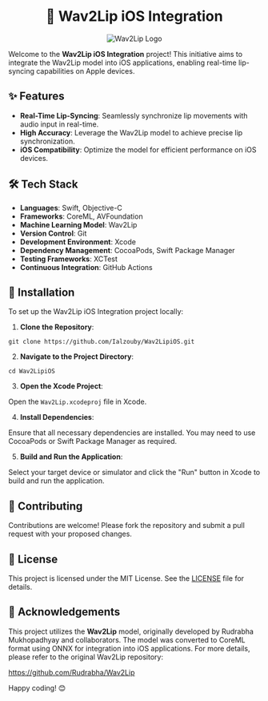 <h1 align="center">🎤 Wav2Lip iOS Integration</h1>

<p align="center">
  <img src="https://media.giphy.com/media/3o7aD2saalBwwftBIY/giphy.gif" alt="Wav2Lip Logo">
</p>

<p>Welcome to the <strong>Wav2Lip iOS Integration</strong> project! This initiative aims to integrate the Wav2Lip model into iOS applications, enabling real-time lip-syncing capabilities on Apple devices.</p>

<h2>✨ Features</h2>

<ul>
  <li><strong>Real-Time Lip-Syncing</strong>: Seamlessly synchronize lip movements with audio input in real-time.</li>
  <li><strong>High Accuracy</strong>: Leverage the Wav2Lip model to achieve precise lip synchronization.</li>
  <li><strong>iOS Compatibility</strong>: Optimize the model for efficient performance on iOS devices.</li>
</ul>

<h2>🛠️ Tech Stack</h2>

<ul>
  <li><strong>Languages</strong>: Swift, Objective-C</li>
  <li><strong>Frameworks</strong>: CoreML, AVFoundation</li>
  <li><strong>Machine Learning Model</strong>: Wav2Lip</li>
  <li><strong>Version Control</strong>: Git</li>
  <li><strong>Development Environment</strong>: Xcode</li>
  <li><strong>Dependency Management</strong>: CocoaPods, Swift Package Manager</li>
  <li><strong>Testing Frameworks</strong>: XCTest</li>
  <li><strong>Continuous Integration</strong>: GitHub Actions</li>
</ul>

<h2>🚀 Installation</h2>

<p>To set up the Wav2Lip iOS Integration project locally:</p>

<ol>
  <li><strong>Clone the Repository</strong>:</li>
</ol>

<pre><code>git clone https://github.com/Ialzouby/Wav2LipiOS.git
</code></pre>

<ol start="2">
  <li><strong>Navigate to the Project Directory</strong>:</li>
</ol>

<pre><code>cd Wav2LipiOS
</code></pre>

<ol start="3">
  <li><strong>Open the Xcode Project</strong>:</li>
</ol>

<p>Open the <code>Wav2Lip.xcodeproj</code> file in Xcode.</p>

<ol start="4">
  <li><strong>Install Dependencies</strong>:</li>
</ol>

<p>Ensure that all necessary dependencies are installed. You may need to use CocoaPods or Swift Package Manager as required.</p>

<ol start="5">
  <li><strong>Build and Run the Application</strong>:</li>
</ol>

<p>Select your target device or simulator and click the "Run" button in Xcode to build and run the application.</p>

<h2>🤝 Contributing</h2>

<p>Contributions are welcome! Please fork the repository and submit a pull request with your proposed changes.</p>

<h2>📄 License</h2>

<p>This project is licensed under the MIT License. See the <a href="LICENSE">LICENSE</a> file for details.</p>

<h2>🔗 Acknowledgements</h2>

<p>This project utilizes the <strong>Wav2Lip</strong> model, originally developed by Rudrabha Mukhopadhyay and collaborators. The model was converted to CoreML format using ONNX for integration into iOS applications. For more details, please refer to the original Wav2Lip repository:</p>

<p><a href="https://github.com/Rudrabha/Wav2Lip">https://github.com/Rudrabha/Wav2Lip</a></p>

<p>Happy coding! 😊</p>
